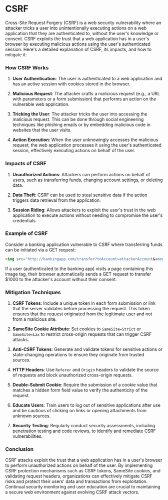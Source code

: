 # CSRF

Cross-Site Request Forgery (CSRF) is a web security vulnerability where an attacker tricks a user into unintentionally executing actions on a web application that they are authenticated to, without the user's knowledge or consent. CSRF exploits the trust that a web application has in a user's browser by executing malicious actions using the user's authenticated session. Here's a detailed explanation of CSRF, its impacts, and how to mitigate it:

### How CSRF Works

1. **User Authentication**: The user is authenticated to a web application and has an active session with cookies stored in the browser.

2. **Malicious Request**: The attacker crafts a malicious request (e.g., a URL with parameters or a form submission) that performs an action on the vulnerable web application.

3. **Tricking the User**: The attacker tricks the user into accessing the malicious request. This can be done through social engineering techniques like phishing emails or by embedding malicious code in websites that the user visits.

4. **Action Execution**: When the user unknowingly accesses the malicious request, the web application processes it using the user's authenticated session, effectively executing actions on behalf of the user.

### Impacts of CSRF

1. **Unauthorized Actions**: Attackers can perform actions on behalf of users, such as transferring funds, changing account settings, or deleting data.

2. **Data Theft**: CSRF can be used to steal sensitive data if the action triggers data retrieval from the application.

3. **Session Riding**: Allows attackers to exploit the user's trust in the web application to execute actions without needing to compromise the user's credentials.

### Example of CSRF

Consider a banking application vulnerable to CSRF where transferring funds can be initiated via a GET request:

```html
<img src="http://bankingapp.com/transfer?toAccount=attackerAccount&amount=1000">
```

If a user (authenticated to the banking app) visits a page containing this image tag, their browser automatically sends a GET request to transfer $1000 to the attacker's account without their consent.

### Mitigation Techniques

1. **CSRF Tokens**: Include a unique token in each form submission or link that the server validates before processing the request. This token ensures that the request originated from the legitimate user and not from a malicious site.

2. **SameSite Cookie Attribute**: Set cookies to `SameSite=Strict` or `SameSite=Lax` to restrict cross-origin requests that can trigger CSRF attacks.

3. **Anti-CSRF Tokens**: Generate and validate tokens for sensitive actions or state-changing operations to ensure they originate from trusted sources.

4. **HTTP Headers**: Use `Referer` and `Origin` headers to validate the source of requests and block unauthorized cross-origin requests.

5. **Double-Submit Cookie**: Require the submission of a cookie value that matches a hidden form field value to verify the authenticity of the request.

6. **Educate Users**: Train users to log out of sensitive applications after use and be cautious of clicking on links or opening attachments from unknown sources.

7. **Security Testing**: Regularly conduct security assessments, including penetration testing and code reviews, to identify and remediate CSRF vulnerabilities.

### Conclusion

CSRF attacks exploit the trust that a web application has in a user's browser to perform unauthorized actions on behalf of the user. By implementing CSRF protection mechanisms such as CSRF tokens, SameSite cookies, and validating request headers, organizations can effectively mitigate CSRF risks and protect their users' data and transactions from exploitation. Continual security monitoring and user education are crucial to maintaining a secure web environment against evolving CSRF attack vectors.
